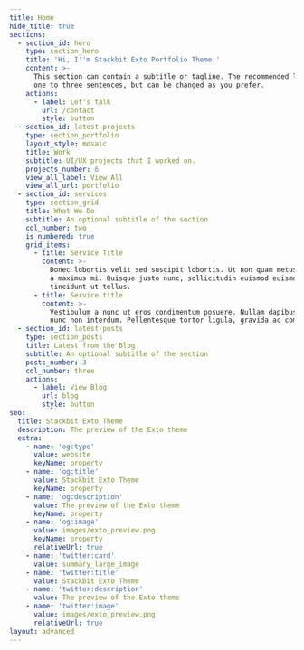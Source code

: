 ```yaml
---
title: Home
hide_title: true
sections:
  - section_id: hero
    type: section_hero
    title: 'Hi, I''m Stackbit Exto Portfolio Theme.'
    content: >-
      This section can contain a subtitle or tagline. The recommended length is
      one to three sentences, but can be changed as you prefer.
    actions:
      - label: Let's talk
        url: /contact
        style: button
  - section_id: latest-projects
    type: section_portfolio
    layout_style: mosaic
    title: Work
    subtitle: UI/UX projects that I worked on.
    projects_number: 6
    view_all_label: View All
    view_all_url: portfolio
  - section_id: services
    type: section_grid
    title: What We Do
    subtitle: An optional subtitle of the section
    col_number: two
    is_numbered: true
    grid_items:
      - title: Service Title
        content: >-
          Donec lobortis velit sed suscipit lobortis. Ut non quam metus. Nullam
          a maximus mi. Quisque justo nunc, sollicitudin euismod euismod at,
          tincidunt ut tellus.
      - title: Service title
        content: >-
          Vestibulum a nunc ut eros condimentum posuere. Nullam dapibus quis
          nunc non interdum. Pellentesque tortor ligula, gravida ac commodo eu.
  - section_id: latest-posts
    type: section_posts
    title: Latest from the Blog
    subtitle: An optional subtitle of the section
    posts_number: 3
    col_number: three
    actions:
      - label: View Blog
        url: blog
        style: button
seo:
  title: Stackbit Exto Theme
  description: The preview of the Exto theme
  extra:
    - name: 'og:type'
      value: website
      keyName: property
    - name: 'og:title'
      value: Stackbit Exto Theme
      keyName: property
    - name: 'og:description'
      value: The preview of the Exto theme
      keyName: property
    - name: 'og:image'
      value: images/exto_preview.png
      keyName: property
      relativeUrl: true
    - name: 'twitter:card'
      value: summary_large_image
    - name: 'twitter:title'
      value: Stackbit Exto Theme
    - name: 'twitter:description'
      value: The preview of the Exto theme
    - name: 'twitter:image'
      value: images/exto_preview.png
      relativeUrl: true
layout: advanced
---
```

